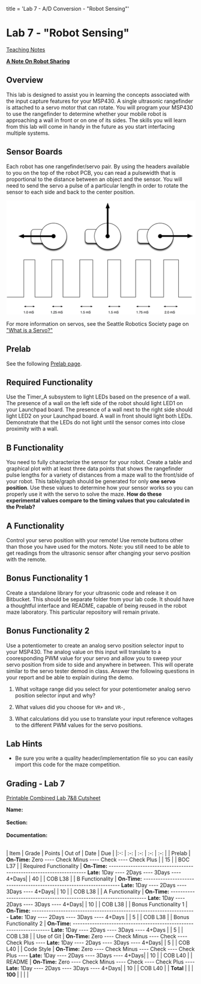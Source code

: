 title = 'Lab 7 - A/D Conversion - "Robot Sensing"'

# Lab 7 - "Robot Sensing"

[Teaching Notes](notes.html)

**[A Note On Robot Sharing](/382/labs/lab6/other_peoples_robots.html)**

## Overview

This lab is designed to assist you in learning the concepts associated with the input capture features for your MSP430.  A single ultrasonic rangefinder is attached to a servo motor that can rotate.  You will program your MSP430 to use the rangefinder to determine whether your mobile robot is approaching a wall in front or on one of its sides.  The skills you will learn from this lab will come in handy in the future as you start interfacing multiple systems.

## Sensor Boards

Each robot has one rangefinder/servo pair.  By using the headers available to you on the top of the robot PCB, you can read a pulsewidth that is proportional to the distance between an object and the sensor. You will need to send the servo a pulse of a particular length in order to rotate the sensor to each side and back to the center position.

![Servo pulses](learn_arduino_servos.png)

For more information on servos, see the Seattle Robotics Society page on ["What is a Servo?"](http://www.seattlerobotics.org/guide/servos.html)

## Prelab

See the following [Prelab page](Prelab.html).

## Required Functionality

Use the Timer_A subsystem to light LEDs based on the presence of a wall.  The presence of a wall on the left side of the robot should light LED1 on your Launchpad board.  The presence of a wall next to the right side should light LED2 on your Launchpad board.  A wall in front should light both LEDs.  Demonstrate that the LEDs do not light until the sensor comes into close proximity with a wall.

## B Functionality

You need to fully characterize the sensor for your robot.  Create a table and graphical plot with at least three data points that shows the rangefinder pulse lengths for a variety of distances from a maze wall to the front/side of your robot.  This table/graph should be generated for only **one servo position**.  Use these values to determine how your sensor works so you can properly use it with the servo to solve the maze.  **How do these experimental values compare to the timing values that you calculated in the Prelab?**

## A Functionality

Control your servo position with your remote!  Use remote buttons other than those you have used for the motors.  Note: you still need to be able to get readings from the ultrasonic sensor after changing your servo position with the remote.

## Bonus Functionality 1

Create a standalone library for your ultrasonic code and release it on Bitbucket.  This should be separate folder from your lab code.  It should have a thoughtful interface and README, capable of being reused in the robot maze laboratory.  This particular repository will remain private.

## Bonus Functionality 2

Use a potentiometer to create an analog servo position selector input to your MSP430.  The analog value on this input will translate to a cooresponding PWM value for your servo and allow you to sweep your servo position from side to side and anywhere in between.  This will operate similar to the servo tester demod in class.
Answer the following questions in your report and be able to explain during the demo. 
1.  What voltage range did you select for your potentiometer analog servo position selector input and why?

2.  What values did you choose for `VR+` and `VR-`, 

3.  What calculations did you use to translate your input reference voltages to the different PWM values for the servo positions.

## Lab Hints

- Be sure you write a quality header/implementation file so you can easily import this code for the maze competition.

## Grading - Lab 7
[Printable Combined Lab 7&8 Cutsheet](Lab_7-8_Cutsheet.pdf)

**Name:**<br>
<br>
**Section:**
<br>
<br>
**Documentation:**<br>
<br>

| Item | Grade | Points | Out of | Date | Due |
|:-: | :-: | :-: | :-: | :-: |
| Prelab | **On-Time:** Zero ---- Check Minus ---- Check ---- Check Plus | | 15 | | BOC L37 |
| Required Functionality | **On-Time:** -------------------------------------------------------------------- **Late:** 1Day ---- 2Days ---- 3Days ---- 4+Days| | 40 | | COB L38 |
| B Functionality | **On-Time:** -------------------------------------------------------------------- **Late:** 1Day ---- 2Days ---- 3Days ---- 4+Days| | 10 | | COB L38 |
| A Functionality | **On-Time:** -------------------------------------------------------------------- **Late:** 1Day ---- 2Days ---- 3Days ---- 4+Days| | 10 | | COB L38 |
| Bonus Functionality 1 | **On-Time:** -------------------------------------------------------------------- **Late:** 1Day ---- 2Days ---- 3Days ---- 4+Days | | 5 | | COB L38 |
| Bonus Functionality 2 | **On-Time:** -------------------------------------------------------------------- **Late:** 1Day ---- 2Days ---- 3Days ---- 4+Days | | 5 | | COB L38 |
| Use of Git | **On-Time:** Zero ---- Check Minus ---- Check ---- Check Plus ---- **Late:** 1Day ---- 2Days ---- 3Days ---- 4+Days| | 5 | | COB L40 |
| Code Style | **On-Time:** Zero ---- Check Minus ---- Check ---- Check Plus ---- **Late:** 1Day ---- 2Days ---- 3Days ---- 4+Days| | 10 | | COB L40 |
| README | **On-Time:** Zero ---- Check Minus ---- Check ---- Check Plus ---- **Late:** 1Day ---- 2Days ---- 3Days ---- 4+Days| | 10 | | COB L40 |
| **Total** | | | **100** | | | |
